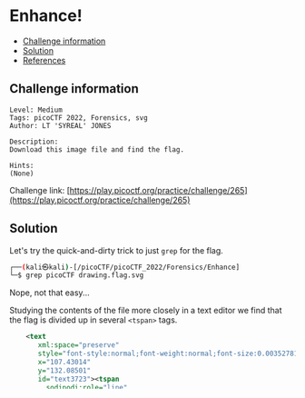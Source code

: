 # Enhance!

- [Challenge information](#challenge-information)
- [Solution](#solution)
- [References](#references)

## Challenge information

```text
Level: Medium
Tags: picoCTF 2022, Forensics, svg
Author: LT 'SYREAL' JONES
 
Description:
Download this image file and find the flag.
 
Hints:
(None)
```

Challenge link: [https://play.picoctf.org/practice/challenge/265](https://play.picoctf.org/practice/challenge/265)

## Solution

Let's try the quick-and-dirty trick to just `grep` for the flag.

```bash
┌──(kali㉿kali)-[/picoCTF/picoCTF_2022/Forensics/Enhance]
└─$ grep picoCTF drawing.flag.svg 
```

Nope, not that easy...

Studying the contents of the file more closely in a text editor we find that the flag is divided up in several `<tspan>` tags.

```xml
    <text
       xml:space="preserve"
       style="font-style:normal;font-weight:normal;font-size:0.00352781px;line-height:1.25;font-family:sans-serif;letter-spacing:0px;word-spacing:0px;fill:#ffffff;fill-opacity:1;stroke:none;stroke-width:0.26458332;"
       x="107.43014"
       y="132.08501"
       id="text3723"><tspan
         sodipodi:role="line"
         x="107.43014"
         y="132.08501"
         style="font-size:0.00352781px;line-height:1.25;fill:#ffffff;stroke-width:0.26458332;"
         id="tspan3748">p </tspan><tspan
         sodipodi:role="line"
         x="107.43014"
         y="132.08942"
         style="font-size:0.00352781px;line-height:1.25;fill:#ffffff;stroke-width:0.26458332;"
         id="tspan3754">i </tspan><tspan
         sodipodi:role="line"
         x="107.43014"
         y="132.09383"
         style="font-size:0.00352781px;line-height:1.25;fill:#ffffff;stroke-width:0.26458332;"
         id="tspan3756">c </tspan><tspan
         sodipodi:role="line"
         x="107.43014"
         y="132.09824"
         style="font-size:0.00352781px;line-height:1.25;fill:#ffffff;stroke-width:0.26458332;"
         id="tspan3758">o </tspan><tspan
         sodipodi:role="line"
         x="107.43014"
         y="132.10265"
         style="font-size:0.00352781px;line-height:1.25;fill:#ffffff;stroke-width:0.26458332;"
         id="tspan3760">C </tspan><tspan
         sodipodi:role="line"
         x="107.43014"
         y="132.10706"
         style="font-size:0.00352781px;line-height:1.25;fill:#ffffff;stroke-width:0.26458332;"
         id="tspan3762">T </tspan><tspan
         sodipodi:role="line"
         x="107.43014"
         y="132.11147"
         style="font-size:0.00352781px;line-height:1.25;fill:#ffffff;stroke-width:0.26458332;"
         id="tspan3764">F { 3 n h 4 n </tspan><tspan
         sodipodi:role="line"
         x="107.43014"
         y="132.11588"
         style="font-size:0.00352781px;line-height:1.25;fill:#ffffff;stroke-width:0.26458332;"
         id="tspan3752">c 3 d _ 2 4 3 7 4 6 7 5 }</tspan></text>
```

We could reconstruct the flag manually but let's not do that.

All lines with flag contents contain the `</tspan>` tag so lets `grep` for that to start with

```bash
┌──(kali㉿kali)-[/picoCTF/picoCTF_2022/Forensics/Enhance]
└─$ grep '</tspan>' drawing.flag.svg
         id="tspan3748">p </tspan><tspan
         id="tspan3754">i </tspan><tspan
         id="tspan3756">c </tspan><tspan
         id="tspan3758">o </tspan><tspan
         id="tspan3760">C </tspan><tspan
         id="tspan3762">T </tspan><tspan
         id="tspan3764">F { 3 n h 4 n </tspan><tspan
         id="tspan3752">c 3 d _ 2 4 3 7 4 6 7 5 }</tspan></text>
```

Then let's divide the lines with the `>` character as the delimiter with `cut` and only keep the second field (that is, everything to the right of it)

```bash
┌──(kali㉿kali)-[/picoCTF/picoCTF_2022/Forensics/Enhance]
└─$ grep '</tspan>' drawing.flag.svg | cut -d ">" -f2
p </tspan
i </tspan
c </tspan
o </tspan
C </tspan
T </tspan
F { 3 n h 4 n </tspan
c 3 d _ 2 4 3 7 4 6 7 5 }</tspan
```

Do that again with the `<` character and only keep the first field (everything to the left of it)

```bash
┌──(kali㉿kali)-[/picoCTF/picoCTF_2022/Forensics/Enhance]
└─$ grep '</tspan>' drawing.flag.svg | cut -d ">" -f2 | cut -d "<" -f1 
p 
i 
c 
o 
C 
T 
F { 3 n h 4 n 
c 3 d _ 2 4 3 7 4 6 7 5 }
```

Now we are close. Then we delete any line breaks with `tr`

```bash
┌──(kali㉿kali)-[/picoCTF/picoCTF_2022/Forensics/Enhance]
└─$ grep '</tspan>' drawing.flag.svg | cut -d ">" -f2 | cut -d "<" -f1 | tr -d '\r\n' 
p i c o C T F { 3 n h 4 n c 3 d _ 2 4 3 7 4 6 7 5 } 
```

Finally, we delete all the spaces

```bash
┌──(kali㉿kali)-[/picoCTF/picoCTF_2022/Forensics/Enhance]
└─$ grep '</tspan>' drawing.flag.svg | cut -d ">" -f2 | cut -d "<" -f1 | tr -d '\r\n' | tr -d " "
picoCTF{<REDACTED>}   
```

For additional information, please see the references below.

## References

- [cut - Linux manual page](https://man7.org/linux/man-pages/man1/cut.1.html)
- [grep - Linux manual page](https://man7.org/linux/man-pages/man1/grep.1.html)
- [SVG - Wikipedia](https://en.wikipedia.org/wiki/SVG)
- [tr - Linux manual page](https://man7.org/linux/man-pages/man1/tr.1.html)
